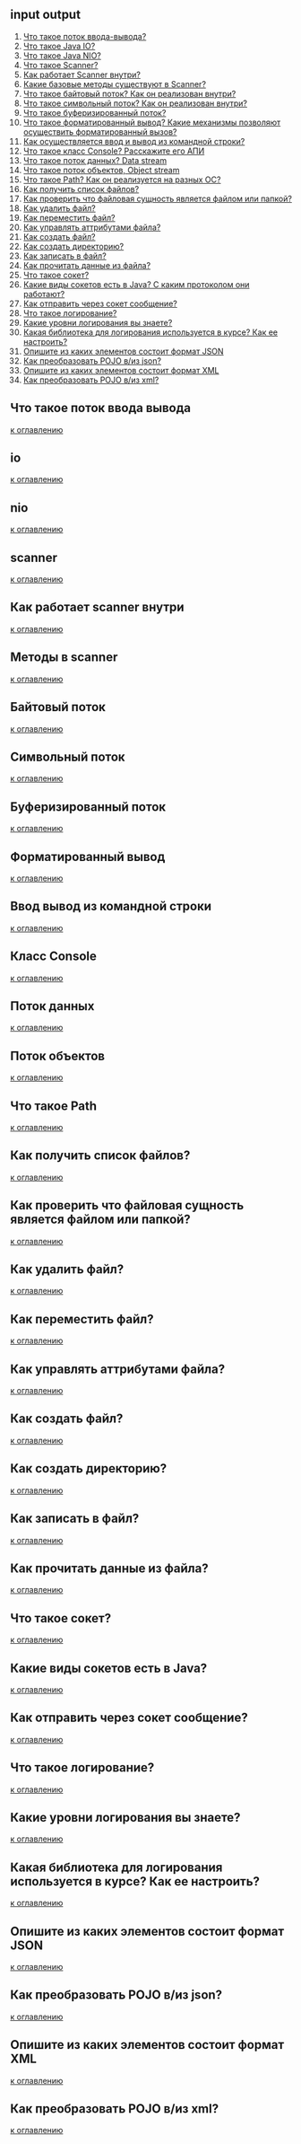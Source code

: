 ## input output

1) [Что такое поток ввода-вывода?](#что-такое-поток-ввода-вывода)
2) [Что такое Java IO?](#io)
3) [Что такое Java NIO?](#nio)
4) [Что такое Scanner?](#scanner)
5) [Как работает Scanner внутри?](#как-работает-scanner-внутри)
6) [Какие базовые методы существуют в Scanner?](#методы-в-scanner)
7) [Что такое байтовый поток? Как он реализован внутри?](#байтовый-поток)
8) [Что такое символьный поток? Как он реализован внутри?](#символьный-поток)
9) [Что такое буферизированный поток?](#буферизированный-поток)
10) [Что такое форматированный вывод? Какие механизмы позволяют осуществить форматированный вызов?](#форматированный-вывод)
11) [Как осуществляется ввод и вывод из командной строки?](#ввод-вывод-из-командной-строки)
12) [Что такое класс Console? Расскажите его АПИ](#класс-Console)
13) [Что такое поток данных? Data stream](#поток-данных)
14) [Что такое поток объектов, Object stream](#поток-объектов)
15) [Что такое Path? Как он реализуется на разных ОС?](#что-такое-Path)
16) [Как получить список файлов?](#как-получить-список-файлов?)
17) [Как проверить что файловая сущность является файлом или папкой?](#как-проверить-что-файловая-сущность-является-файлом-или-папкой?)
18) [Как удалить файл?](#как-удалить-файл?)
19) [Как переместить файл?](#как-переместить-файл?)
20) [Как управлять аттрибутами файла?](#как-управлять-аттрибутами-файла?)
21) [Как создать файл?](#как-создать-файл?)
22) [Как создать директорию?](#как-создать-директорию?)
23) [Как записать в файл?](#как-записать-в-файл?)
24) [Как прочитать данные из файла?](#как-прочитать-данные-из-файла?)
25) [Что такое сокет?](#что-такое-сокет?)
26) [Какие виды сокетов есть в Java? С каким протоколом они работают?](#какие-виды-сокетов-есть-в-Java?)
27) [Как отправить через сокет сообщение?](#как-отправить-через-сокет-сообщение?)
28) [Что такое логирование?](#что-такое-логирование?)
29) [Какие уровни логирования вы знаете?](#какие-уровни-логирования-вы-знаете?)
30) [Какая библиотека для логирования используется в курсе? Как ее настроить?](#какая-библиотека-для-логирования-используется-в-курсе?-Как-ее-настроить?)
31) [Опишите из каких элементов состоит формат JSON](#Опишите-из-каких-элементов-состоит-формат-JSON)
32) [Как преобразовать POJO в/из json?](#как-преобразовать-POJO-в/из-json?)
33) [Опишите из каких элементов состоит формат XML](#опишите-из-каких-элементов-состоит-формат-XML)
34) [Как преобразовать POJO в/из xml?](#как-преобразовать-POJO-в/из-xml?)

## Что такое поток ввода вывода

[к оглавлению](#input-output)

## io

[к оглавлению](#input-output)

## nio

[к оглавлению](#input-output)

## scanner

[к оглавлению](#input-output)

## Как работает scanner внутри

[к оглавлению](#input-output)

## Методы в scanner

[к оглавлению](#input-output)

## Байтовый поток

[к оглавлению](#input-output)

## Символьный поток

[к оглавлению](#input-output)

## Буферизированный поток

[к оглавлению](#input-output)

## Форматированный вывод

[к оглавлению](#input-output)

## Ввод вывод из командной строки

[к оглавлению](#input-output)

## Класс Console

[к оглавлению](#input-output)

## Поток данных

[к оглавлению](#input-output)

## Поток объектов

[к оглавлению](#input-output)

## Что такое Path

[к оглавлению](#input-output)

## Как получить список файлов?

[к оглавлению](#input-output)

## Как проверить что файловая сущность является файлом или папкой?

[к оглавлению](#input-output)

## Как удалить файл?

[к оглавлению](#input-output)

## Как переместить файл?

[к оглавлению](#input-output)

## Как управлять аттрибутами файла?

[к оглавлению](#input-output)

## Как создать файл?

[к оглавлению](#input-output)

## Как создать директорию?

[к оглавлению](#input-output)

## Как записать в файл?

[к оглавлению](#input-output)

## Как прочитать данные из файла?

[к оглавлению](#input-output)

## Что такое сокет?

[к оглавлению](#input-output)

## Какие виды сокетов есть в Java?

[к оглавлению](#input-output)

## Как отправить через сокет сообщение?

[к оглавлению](#input-output)

## Что такое логирование?

[к оглавлению](#input-output)

## Какие уровни логирования вы знаете?

[к оглавлению](#input-output)

## Какая библиотека для логирования используется в курсе? Как ее настроить?

[к оглавлению](#input-output)

## Опишите из каких элементов состоит формат JSON

[к оглавлению](#input-output)

## Как преобразовать POJO в/из json?

[к оглавлению](#input-output)

## Опишите из каких элементов состоит формат XML

[к оглавлению](#input-output)

## Как преобразовать POJO в/из xml?

[к оглавлению](#input-output)
